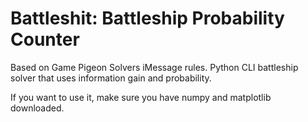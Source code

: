 # Battleshit: Battleship Probability Counter

Based on Game Pigeon Solvers iMessage rules.
Python CLI battleship solver that uses information gain and probability. 


If you want to use it, make sure you have numpy and matplotlib downloaded. 